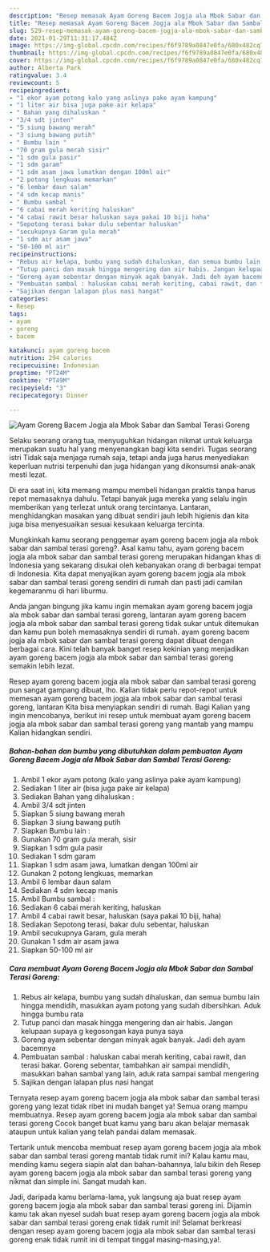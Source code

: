 ```yaml
---
description: "Resep memasak Ayam Goreng Bacem Jogja ala Mbok Sabar dan Sambal Terasi Goreng yang lezat Untuk Jualan"
title: "Resep memasak Ayam Goreng Bacem Jogja ala Mbok Sabar dan Sambal Terasi Goreng yang lezat Untuk Jualan"
slug: 529-resep-memasak-ayam-goreng-bacem-jogja-ala-mbok-sabar-dan-sambal-terasi-goreng-yang-lezat-untuk-jualan
date: 2021-01-29T11:31:17.484Z
image: https://img-global.cpcdn.com/recipes/f6f9789a0847e0fa/680x482cq70/ayam-goreng-bacem-jogja-ala-mbok-sabar-dan-sambal-terasi-goreng-foto-resep-utama.jpg
thumbnail: https://img-global.cpcdn.com/recipes/f6f9789a0847e0fa/680x482cq70/ayam-goreng-bacem-jogja-ala-mbok-sabar-dan-sambal-terasi-goreng-foto-resep-utama.jpg
cover: https://img-global.cpcdn.com/recipes/f6f9789a0847e0fa/680x482cq70/ayam-goreng-bacem-jogja-ala-mbok-sabar-dan-sambal-terasi-goreng-foto-resep-utama.jpg
author: Alberta Park
ratingvalue: 3.4
reviewcount: 5
recipeingredient:
- "1 ekor ayam potong kalo yang aslinya pake ayam kampung"
- "1 liter air bisa juga pake air kelapa"
- " Bahan yang dihaluskan "
- "3/4 sdt jinten"
- "5 siung bawang merah"
- "3 siung bawang putih"
- " Bumbu lain "
- "70 gram gula merah sisir"
- "1 sdm gula pasir"
- "1 sdm garam"
- "1 sdm asam jawa lumatkan dengan 100ml air"
- "2 potong lengkuas memarkan"
- "6 lembar daun salam"
- "4 sdm kecap manis"
- " Bumbu sambal "
- "6 cabai merah keriting haluskan"
- "4 cabai rawit besar haluskan saya pakai 10 biji haha"
- "Sepotong terasi bakar dulu sebentar haluskan"
- "secukupnya Garam gula merah"
- "1 sdm air asam jawa"
- "50-100 ml air"
recipeinstructions:
- "Rebus air kelapa, bumbu yang sudah dihaluskan, dan semua bumbu lain hingga mendidih, masukkan ayam potong yang sudah dibersihkan. Aduk hingga bumbu rata"
- "Tutup panci dan masak hingga mengering dan air habis. Jangan kelupaan supaya g kegosongan kaya punya saya"
- "Goreng ayam sebentar dengan minyak agak banyak. Jadi deh ayam bacemnya"
- "Pembuatan sambal : haluskan cabai merah keriting, cabai rawit, dan terasi bakar. Goreng sebentar, tambahkan air sampai mendidih, masukkan bahan sambal yang lain, aduk rata sampai sambal mengering"
- "Sajikan dengan lalapan plus nasi hangat"
categories:
- Resep
tags:
- ayam
- goreng
- bacem

katakunci: ayam goreng bacem 
nutrition: 294 calories
recipecuisine: Indonesian
preptime: "PT24M"
cooktime: "PT49M"
recipeyield: "3"
recipecategory: Dinner

---
```



![Ayam Goreng Bacem Jogja ala Mbok Sabar dan Sambal Terasi Goreng](https://img-global.cpcdn.com/recipes/f6f9789a0847e0fa/680x482cq70/ayam-goreng-bacem-jogja-ala-mbok-sabar-dan-sambal-terasi-goreng-foto-resep-utama.jpg)

Selaku seorang orang tua, menyuguhkan hidangan nikmat untuk keluarga merupakan suatu hal yang menyenangkan bagi kita sendiri. Tugas seorang istri Tidak saja menjaga rumah saja, tetapi anda juga harus menyediakan keperluan nutrisi terpenuhi dan juga hidangan yang dikonsumsi anak-anak mesti lezat.

Di era  saat ini, kita memang mampu membeli hidangan praktis tanpa harus repot memasaknya dahulu. Tetapi banyak juga mereka yang selalu ingin memberikan yang terlezat untuk orang tercintanya. Lantaran, menghidangkan masakan yang dibuat sendiri jauh lebih higienis dan kita juga bisa menyesuaikan sesuai kesukaan keluarga tercinta. 



Mungkinkah kamu seorang penggemar ayam goreng bacem jogja ala mbok sabar dan sambal terasi goreng?. Asal kamu tahu, ayam goreng bacem jogja ala mbok sabar dan sambal terasi goreng merupakan hidangan khas di Indonesia yang sekarang disukai oleh kebanyakan orang di berbagai tempat di Indonesia. Kita dapat menyajikan ayam goreng bacem jogja ala mbok sabar dan sambal terasi goreng sendiri di rumah dan pasti jadi camilan kegemaranmu di hari liburmu.

Anda jangan bingung jika kamu ingin memakan ayam goreng bacem jogja ala mbok sabar dan sambal terasi goreng, lantaran ayam goreng bacem jogja ala mbok sabar dan sambal terasi goreng tidak sukar untuk ditemukan dan kamu pun boleh memasaknya sendiri di rumah. ayam goreng bacem jogja ala mbok sabar dan sambal terasi goreng dapat dibuat dengan berbagai cara. Kini telah banyak banget resep kekinian yang menjadikan ayam goreng bacem jogja ala mbok sabar dan sambal terasi goreng semakin lebih lezat.

Resep ayam goreng bacem jogja ala mbok sabar dan sambal terasi goreng pun sangat gampang dibuat, lho. Kalian tidak perlu repot-repot untuk memesan ayam goreng bacem jogja ala mbok sabar dan sambal terasi goreng, lantaran Kita bisa menyiapkan sendiri di rumah. Bagi Kalian yang ingin mencobanya, berikut ini resep untuk membuat ayam goreng bacem jogja ala mbok sabar dan sambal terasi goreng yang mantab yang mampu Kalian hidangkan sendiri.

<!--inarticleads1-->

##### Bahan-bahan dan bumbu yang dibutuhkan dalam pembuatan Ayam Goreng Bacem Jogja ala Mbok Sabar dan Sambal Terasi Goreng:

1. Ambil 1 ekor ayam potong (kalo yang aslinya pake ayam kampung)
1. Sediakan 1 liter air (bisa juga pake air kelapa)
1. Sediakan  Bahan yang dihaluskan :
1. Ambil 3/4 sdt jinten
1. Siapkan 5 siung bawang merah
1. Siapkan 3 siung bawang putih
1. Siapkan  Bumbu lain :
1. Gunakan 70 gram gula merah, sisir
1. Siapkan 1 sdm gula pasir
1. Sediakan 1 sdm garam
1. Siapkan 1 sdm asam jawa, lumatkan dengan 100ml air
1. Gunakan 2 potong lengkuas, memarkan
1. Ambil 6 lembar daun salam
1. Sediakan 4 sdm kecap manis
1. Ambil  Bumbu sambal :
1. Sediakan 6 cabai merah keriting, haluskan
1. Ambil 4 cabai rawit besar, haluskan (saya pakai 10 biji, haha)
1. Sediakan Sepotong terasi, bakar dulu sebentar, haluskan
1. Ambil secukupnya Garam, gula merah
1. Gunakan 1 sdm air asam jawa
1. Siapkan 50-100 ml air




<!--inarticleads2-->

##### Cara membuat Ayam Goreng Bacem Jogja ala Mbok Sabar dan Sambal Terasi Goreng:

1. Rebus air kelapa, bumbu yang sudah dihaluskan, dan semua bumbu lain hingga mendidih, masukkan ayam potong yang sudah dibersihkan. Aduk hingga bumbu rata
1. Tutup panci dan masak hingga mengering dan air habis. Jangan kelupaan supaya g kegosongan kaya punya saya
1. Goreng ayam sebentar dengan minyak agak banyak. Jadi deh ayam bacemnya
1. Pembuatan sambal : haluskan cabai merah keriting, cabai rawit, dan terasi bakar. Goreng sebentar, tambahkan air sampai mendidih, masukkan bahan sambal yang lain, aduk rata sampai sambal mengering
1. Sajikan dengan lalapan plus nasi hangat




Ternyata resep ayam goreng bacem jogja ala mbok sabar dan sambal terasi goreng yang lezat tidak ribet ini mudah banget ya! Semua orang mampu membuatnya. Resep ayam goreng bacem jogja ala mbok sabar dan sambal terasi goreng Cocok banget buat kamu yang baru akan belajar memasak ataupun untuk kalian yang telah pandai dalam memasak.

Tertarik untuk mencoba membuat resep ayam goreng bacem jogja ala mbok sabar dan sambal terasi goreng mantab tidak rumit ini? Kalau kamu mau, mending kamu segera siapin alat dan bahan-bahannya, lalu bikin deh Resep ayam goreng bacem jogja ala mbok sabar dan sambal terasi goreng yang nikmat dan simple ini. Sangat mudah kan. 

Jadi, daripada kamu berlama-lama, yuk langsung aja buat resep ayam goreng bacem jogja ala mbok sabar dan sambal terasi goreng ini. Dijamin kamu tak akan nyesel sudah buat resep ayam goreng bacem jogja ala mbok sabar dan sambal terasi goreng enak tidak rumit ini! Selamat berkreasi dengan resep ayam goreng bacem jogja ala mbok sabar dan sambal terasi goreng enak tidak rumit ini di tempat tinggal masing-masing,ya!.

